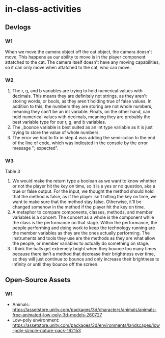 # in-class-activities
## Devlogs
### W1
When we move the camera object off the cat object, the camera doesn't move. This happens as our ability to move is in the player component attatched to the cat. The camera itself doesn't have any moving capabilities, so it can only move when attatched to the cat, who can move.

### W2
1. The r, g, and b variables are trying to hold numerical values with decimals. This means they are definitely not strings, as they aren't storing words, or bools, as they aren't holding true of false values. In addition to this, the numbers they are storing are not whole numbers, meaning they can't be an int variable. Floats, on the other hand, can hold numerical values with decimals, meaning they are probably the best variable type for our r, g, and b variables.
2. The _bounce variable is best suited as an int type variable as it is just trying to store the value of whole numbers.
3. The error we had to fix in step 4 was adding the semi-colon to the end of the line of code, which was indicated in the console by the error message "; expected".

### W3
Table 3
1. We would make the return type a boolean as we want to know whether or not the player hit the key on time, so it is a yes or no question, aka a true or false output. For the input, we thought the method should hold that the method is false, as if the player isn't hitting the key on time, we want to make sure that the method stay false. Otherwise, it'll be changed somehow in the method if the player hit the key on time.
2. A metaphor to compare components, classes, methods, and member variables is a concert. The concert as a whole is the component while the class is the performance on that stage. Within the performance, the people performing and doing work to keep the technology running are the member variables as they are the ones actually performing. The instruments and tools they use are the methods as they are what allow the people, or member variables to actually do something on stage.
3. I think the balls get extremely bright when they bounce too many times because there isn't a method that decrease their brightness over time, so they will just continue to bounce and only increase their brightness to infinity or until they bounce off the screen.


## Open-Source Assets
### W1
- Animals: https://assetstore.unity.com/packages/3d/characters/animals/animals-free-animated-low-poly-3d-models-260727 
- Low-poly environment: https://assetstore.unity.com/packages/3d/environments/landscapes/low-poly-simple-nature-pack-162153 
